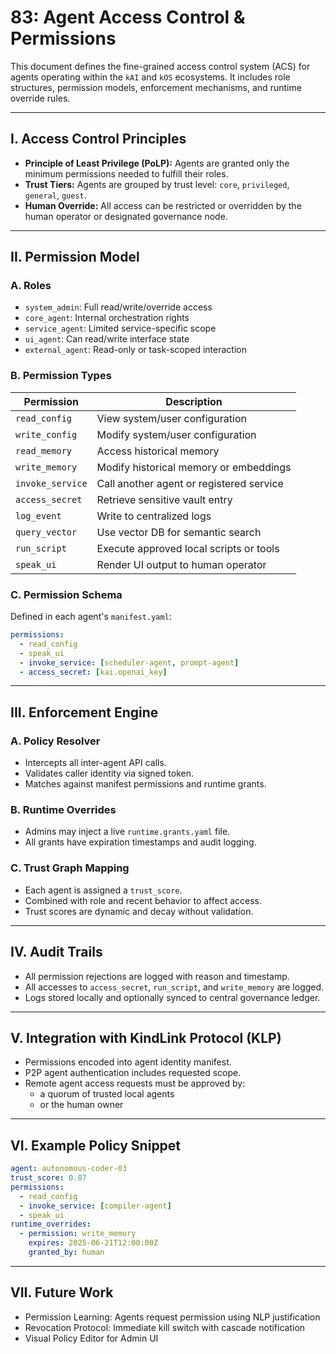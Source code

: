 # 83: Agent Access Control & Permissions

This document defines the fine-grained access control system (ACS) for agents operating within the `kAI` and `kOS` ecosystems. It includes role structures, permission models, enforcement mechanisms, and runtime override rules.

---

## I. Access Control Principles

- **Principle of Least Privilege (PoLP):** Agents are granted only the minimum permissions needed to fulfill their roles.
- **Trust Tiers:** Agents are grouped by trust level: `core`, `privileged`, `general`, `guest`.
- **Human Override:** All access can be restricted or overridden by the human operator or designated governance node.

---

## II. Permission Model

### A. Roles

- `system_admin`: Full read/write/override access
- `core_agent`: Internal orchestration rights
- `service_agent`: Limited service-specific scope
- `ui_agent`: Can read/write interface state
- `external_agent`: Read-only or task-scoped interaction

### B. Permission Types

| Permission       | Description                              |
| ---------------- | ---------------------------------------- |
| `read_config`    | View system/user configuration           |
| `write_config`   | Modify system/user configuration         |
| `read_memory`    | Access historical memory                 |
| `write_memory`   | Modify historical memory or embeddings   |
| `invoke_service` | Call another agent or registered service |
| `access_secret`  | Retrieve sensitive vault entry           |
| `log_event`      | Write to centralized logs                |
| `query_vector`   | Use vector DB for semantic search        |
| `run_script`     | Execute approved local scripts or tools  |
| `speak_ui`       | Render UI output to human operator       |

### C. Permission Schema

Defined in each agent's `manifest.yaml`:

```yaml
permissions:
  - read_config
  - speak_ui
  - invoke_service: [scheduler-agent, prompt-agent]
  - access_secret: [kai.openai_key]
```

---

## III. Enforcement Engine

### A. Policy Resolver

- Intercepts all inter-agent API calls.
- Validates caller identity via signed token.
- Matches against manifest permissions and runtime grants.

### B. Runtime Overrides

- Admins may inject a live `runtime.grants.yaml` file.
- All grants have expiration timestamps and audit logging.

### C. Trust Graph Mapping

- Each agent is assigned a `trust_score`.
- Combined with role and recent behavior to affect access.
- Trust scores are dynamic and decay without validation.

---

## IV. Audit Trails

- All permission rejections are logged with reason and timestamp.
- All accesses to `access_secret`, `run_script`, and `write_memory` are logged.
- Logs stored locally and optionally synced to central governance ledger.

---

## V. Integration with KindLink Protocol (KLP)

- Permissions encoded into agent identity manifest.
- P2P agent authentication includes requested scope.
- Remote agent access requests must be approved by:
  - a quorum of trusted local agents
  - or the human owner

---

## VI. Example Policy Snippet

```yaml
agent: autonomous-coder-03
trust_score: 0.87
permissions:
  - read_config
  - invoke_service: [compiler-agent]
  - speak_ui
runtime_overrides:
  - permission: write_memory
    expires: 2025-06-21T12:00:00Z
    granted_by: human
```

---

## VII. Future Work

- Permission Learning: Agents request permission using NLP justification
- Revocation Protocol: Immediate kill switch with cascade notification
- Visual Policy Editor for Admin UI

